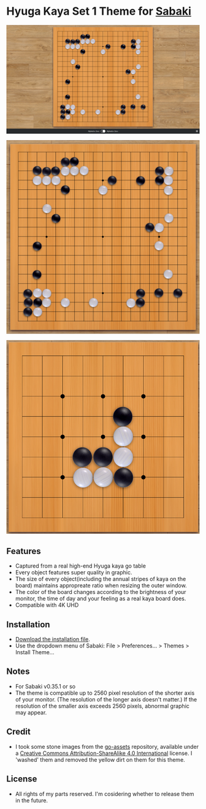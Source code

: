 
# Hyuga Kaya Set 1 Theme for [Sabaki](https://sabaki.yichuanshen.de)

![screenshot1](https://github.com/urehkoh/hyuga-kaya-set-1/blob/master/screenshot1.png)

![screenshot2](https://github.com/urehkoh/hyuga-kaya-set-1/blob/master/screenshot2.png)

![screenshot3](https://github.com/urehkoh/hyuga-kaya-set-1/blob/master/screenshot3.png)


## Features

* Captured from a real high-end Hyuga kaya go table
* Every object features super quality in graphic.
* The size of every object(including the annual stripes of kaya on the board) maintains appropreate ratio when resizing the outer window.
* The color of the board changes according to the brightness of your monitor, the time of day and your feeling as a real kaya board does.
* Compatible with 4K UHD


## Installation

* [Download the installation file](https://github.com/urehkoh/hyuga-kaya-set-1/releases/download/v1.0.0/hyuga-kaya-set-1-1.0.0.asar).
* Use the dropdown menu of Sabaki: File > Preferences... > Themes > Install Theme...


## Notes

* For Sabaki v0.35.1 or so
* The theme is compatible up to 2560 pixel resolution of the shorter axis of your monitor. (The resolution of the longer axis doesn't matter.) If the resolution of the smaller axis exceeds 2560 pixels, abnormal graphic may appear.


## Credit

* I took some stone images from the [go-assets](https://github.com/atarnowsky/go-assets) repository, available under a [Creative Commons Attribution-ShareAlike 4.0 International](http://creativecommons.org/licenses/by-sa/4.0/) license. I 'washed' them and removed the yellow dirt on them for this theme.


## License

* All rights of my parts reserved. I'm cosidering whether to release them in the future.
